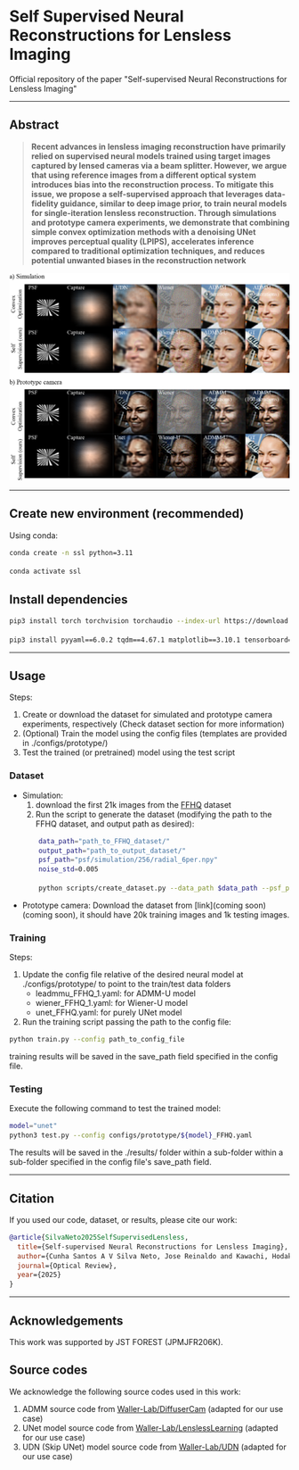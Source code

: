 # Self Supervised Neural Reconstructions for Lensless Imaging

Official repository of the paper "Self-supervised Neural Reconstructions for Lensless Imaging"


---
## Abstract

> __Recent advances in lensless imaging reconstruction have primarily relied on supervised neural models trained using target images captured by lensed cameras via a beam splitter. However, we argue that using reference images from a different optical system introduces bias into the reconstruction process. To mitigate this issue, we propose a self-supervised approach that leverages data-fidelity guidance, similar to deep image prior, to train neural models for single-iteration lensless reconstruction. Through simulations and prototype camera experiments, we demonstrate that combining simple convex optimization methods with a denoising UNet improves perceptual quality (LPIPS), accelerates inference compared to traditional optimization techniques, and reduces potential unwanted biases in
the reconstruction network__

![image](figs/results.png)

---


## Create new environment (recommended) 
Using conda:
```bash
conda create -n ssl python=3.11

conda activate ssl
```

## Install dependencies
```bash
pip3 install torch torchvision torchaudio --index-url https://download.pytorch.org/whl/cu128

pip3 install pyyaml==6.0.2 tqdm==4.67.1 matplotlib==3.10.1 tensorboard==2.19.0
```

---

## Usage
Steps:
1) Create or download the dataset for simulated and prototype camera experiments, respectively (Check dataset section for more information)
2) (Optional) Train the model using the config files (templates are provided in ./configs/prototype/)
3) Test the trained (or pretrained) model using the test script

### Dataset
- Simulation:
   1) download the first 21k images from the [FFHQ](https://drive.google.com/drive/folders/1u2xu7bSrWxrbUxk-dT-UvEJq8IjdmNTP) dataset
   2) Run the script to generate the dataset (modifying the path to the FFHQ dataset, and output path as desired):
     ```bash
         data_path="path_to_FFHQ_dataset/"
         output_path="path_to_output_dataset/"
         psf_path="psf/simulation/256/radial_6per.npy"
         noise_std=0.005
     
         python scripts/create_dataset.py --data_path $data_path --psf_path $psf_path --output_path $output_path --noise_std $noise_std
     ```
- Prototype camera: Download the dataset from [link](coming soon) (coming soon), it should have 20k training images and 1k testing images.


### Training
Steps:
1) Update the config file relative of the desired neural model at ./configs/prototype/ to point to the train/test data folders
   - leadmmu_FFHQ_1.yaml: for ADMM-U model
   - wiener_FFHQ_1.yaml: for Wiener-U model
   - unet_FFHQ.yaml: for purely UNet model
2) Run the training script passing the path to the config file:
```bash
python train.py --config path_to_config_file
```
training results will be saved in the save_path field specified in the config file.

### Testing
Execute the following command to test the trained model:
```bash
model="unet"
python3 test.py --config configs/prototype/${model}_FFHQ.yaml
```
The results will be saved in the ./results/ folder within a sub-folder within a sub-folder specified in the config file's save_path field.

--- 
## Citation
If you used our code, dataset, or results, please cite our work:
```bibtex
@article{SilvaNeto2025SelfSupervisedLensless,
  title={Self-supervised Neural Reconstructions for Lensless Imaging},
  author={Cunha Santos A V Silva Neto, Jose Reinaldo and Kawachi, Hodaka and Yagi, Yasushi and Nakamura, Tomoya},
  journal={Optical Review},
  year={2025}
}
```

---
## Acknowledgements
This work was supported by JST FOREST (JPMJFR206K).

## Source codes
We acknowledge the following source codes used in this work:

1) ADMM source code from [Waller-Lab/DiffuserCam](https://github.com/Waller-Lab/DiffuserCam) (adapted for our use case)
2) UNet model source code from [Waller-Lab/LenslessLearning](https://github.com/Waller-Lab/LenslessLearning) (adapted for our use case)
3) UDN (Skip UNet) model source code from [Waller-Lab/UDN](https://github.com/Waller-Lab/UDN) (adapted for our use case)

